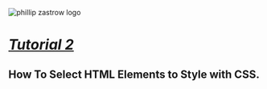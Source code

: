![phillip zastrow logo](https://pbs.twimg.com/profile_images/1452633114044403715/d3liT5vd_400x400.jpg)
# [*Tutorial 2*](https://www.digitalocean.com/community/tutorials/how-to-select-html-elements-to-style-with-css) 
## How To Select HTML Elements to Style with CSS.